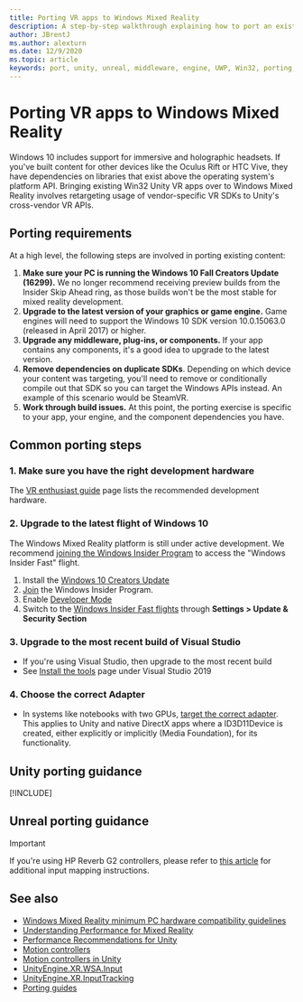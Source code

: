 ```yaml
---
title: Porting VR apps to Windows Mixed Reality
description: A step-by-step walkthrough explaining how to port an existing immersive application to Windows Mixed Reality.
author: JBrentJ
ms.author: alexturn
ms.date: 12/9/2020
ms.topic: article
keywords: port, unity, unreal, middleware, engine, UWP, Win32, porting, HoloLens 1st gen, mixed reality headset, windows mixed reality headset, migration, Windows 10, input mapping, 
---
```


# Porting VR apps to Windows Mixed Reality

Windows 10 includes support for immersive and holographic headsets. If you've built content for other devices like the Oculus Rift or HTC Vive, they have dependencies on libraries that exist above the operating system's platform API. Bringing existing Win32 Unity VR apps over to Windows Mixed Reality involves retargeting usage of vendor-specific VR SDKs to Unity's cross-vendor VR APIs.

## Porting requirements

At a high level, the following steps are involved in porting existing content:
1. **Make sure your PC is running the Windows 10 Fall Creators Update (16299).** We no longer recommend receiving preview builds from the Insider Skip Ahead ring, as those builds won't be the most stable for mixed reality development.
2. **Upgrade to the latest version of your graphics or game engine.** Game engines will need to support the Windows 10 SDK version 10.0.15063.0 (released in April 2017) or higher.
3. **Upgrade any middleware, plug-ins, or components.** If your app contains any components, it's a good idea to upgrade to the latest version.
4. **Remove dependencies on duplicate SDKs**. Depending on which device your content was targeting, you'll need to remove or conditionally compile out that SDK so you can target the Windows APIs instead. An example of this scenario would be SteamVR.
5. **Work through build issues.** At this point, the porting exercise is specific to your app, your engine, and the component dependencies you have.

## Common porting steps

### 1. Make sure you have the right development hardware

The [VR enthusiast guide](/windows/mixed-reality/enthusiast-guide/windows-mixed-reality-minimum-pc-hardware-compatibility-guidelines) page lists the recommended development hardware.

### 2. Upgrade to the latest flight of Windows 10

The Windows Mixed Reality platform is still under active development. We recommend [joining the Windows Insider Program](https://insider.windows.com/) to access the "Windows Insider Fast" flight.
1. Install the [Windows 10 Creators Update](https://www.microsoft.com/software-download/windows10)
2. [Join](https://insider.windows.com/) the Windows Insider Program.
3. Enable [Developer Mode](/windows/uwp/get-started/enable-your-device-for-development)
4. Switch to the [Windows Insider Fast flights](/archive/blogs/uktechnet/joining-insider-preview) through **Settings > Update & Security Section**

### 3. Upgrade to the most recent build of Visual Studio
* If you're using Visual Studio, then upgrade to the most recent build
* See [Install the tools](../install-the-tools.md#installation-checklist) page under Visual Studio 2019

### 4. Choose the correct Adapter
* In systems like notebooks with two GPUs, [target the correct adapter](../native/rendering-in-directx.md#hybrid-graphics-pcs-and-mixed-reality-applications). This applies to Unity and native DirectX apps where a ID3D11Device is created, either explicitly or implicitly (Media Foundation), for its functionality.

## Unity porting guidance

[!INCLUDE[](includes/unity-porting-guidance.md)]

## Unreal porting guidance

> [!IMPORTANT]
> If you're using HP Reverb G2 controllers, please refer to [this article](../unreal/unreal-reverb-g2-controllers.md) for additional input mapping instructions.

## See also
* [Windows Mixed Reality minimum PC hardware compatibility guidelines](/windows/mixed-reality/enthusiast-guide/windows-mixed-reality-minimum-pc-hardware-compatibility-guidelines)
* [Understanding Performance for Mixed Reality](../platform-capabilities-and-apis/understanding-performance-for-mixed-reality.md)
* [Performance Recommendations for Unity](../unity/performance-recommendations-for-unity.md)
* [Motion controllers](../../design/motion-controllers.md)
* [Motion controllers in Unity](../unity/motion-controllers-in-unity.md)
* [UnityEngine.XR.WSA.Input](https://docs.unity3d.com/ScriptReference/XR.WSA.Input.InteractionManager.html)
* [UnityEngine.XR.InputTracking](https://docs.unity3d.com/ScriptReference/XR.InputTracking.html)
* [Porting guides](porting-guides.md)